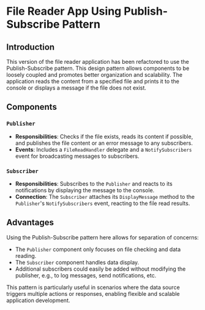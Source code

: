 # File Reader App Using Publish-Subscribe Pattern

## Introduction

This version of the file reader application has been refactored to use the Publish-Subscribe pattern. This design pattern allows components to be loosely coupled and promotes better organization and scalability. The application reads the content from a specified file and prints it to the console or displays a message if the file does not exist.

## Components

### `Publisher`

- **Responsibilities**: Checks if the file exists, reads its content if possible, and publishes the file content or an error message to any subscribers.
- **Events**: Includes a `FileReadHandler` delegate and a `NotifySubscribers` event for broadcasting messages to subscribers.

### `Subscriber`

- **Responsibilities**: Subscribes to the `Publisher` and reacts to its notifications by displaying the message to the console.
- **Connection**: The `Subscriber` attaches its `DisplayMessage` method to the `Publisher`'s `NotifySubscribers` event, reacting to the file read results.

## Advantages

Using the Publish-Subscribe pattern here allows for separation of concerns:
- The `Publisher` component only focuses on file checking and data reading.
- The `Subscriber` component handles data display.
- Additional subscribers could easily be added without modifying the publisher, e.g., to log messages, send notifications, etc.

This pattern is particularly useful in scenarios where the data source triggers multiple actions or responses, enabling flexible and scalable application development.
